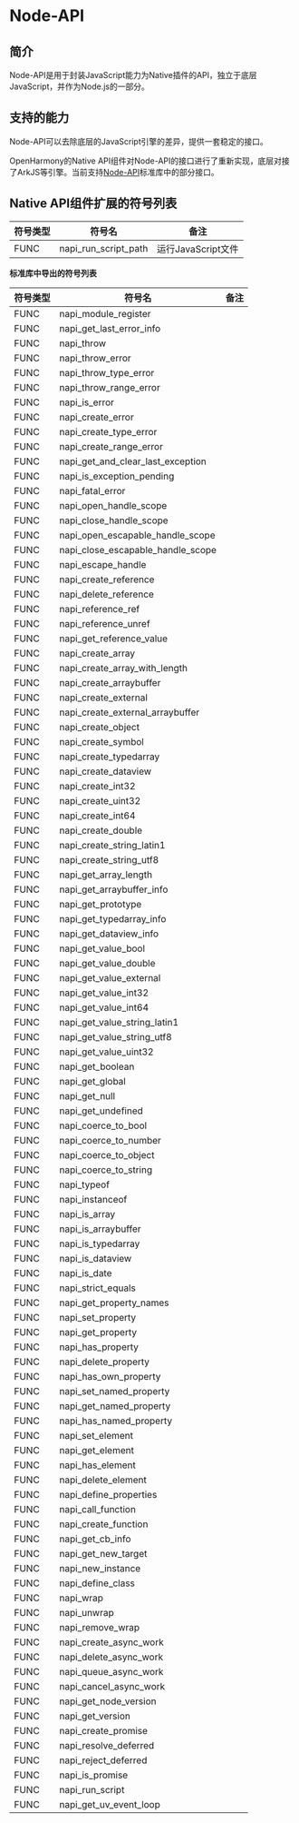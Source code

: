 # Node-API

## 简介

Node-API是用于封装JavaScript能力为Native插件的API，独立于底层JavaScript，并作为Node.js的一部分。


## 支持的能力

Node-API可以去除底层的JavaScript引擎的差异，提供一套稳定的接口。

OpenHarmony的Native API组件对Node-API的接口进行了重新实现，底层对接了ArkJS等引擎。当前支持[Node-API](https://nodejs.org/docs/v14.9.0/api/n-api.html)标准库中的部分接口。

## Native API组件扩展的符号列表

|符号类型|符号名|备注|
| --- | --- | --- |
|FUNC|napi_run_script_path|运行JavaScript文件|

**标准库中导出的符号列表**

|符号类型|符号名|备注|
| --- | --- | --- |
|FUNC|napi_module_register||
|FUNC|napi_get_last_error_info||
|FUNC|napi_throw||
|FUNC|napi_throw_error||
|FUNC|napi_throw_type_error||
|FUNC|napi_throw_range_error||
|FUNC|napi_is_error||
|FUNC|napi_create_error||
|FUNC|napi_create_type_error||
|FUNC|napi_create_range_error||
|FUNC|napi_get_and_clear_last_exception||
|FUNC|napi_is_exception_pending||
|FUNC|napi_fatal_error||
|FUNC|napi_open_handle_scope||
|FUNC|napi_close_handle_scope||
|FUNC|napi_open_escapable_handle_scope||
|FUNC|napi_close_escapable_handle_scope||
|FUNC|napi_escape_handle||
|FUNC|napi_create_reference||
|FUNC|napi_delete_reference||
|FUNC|napi_reference_ref||
|FUNC|napi_reference_unref||
|FUNC|napi_get_reference_value||
|FUNC|napi_create_array||
|FUNC|napi_create_array_with_length||
|FUNC|napi_create_arraybuffer||
|FUNC|napi_create_external||
|FUNC|napi_create_external_arraybuffer||
|FUNC|napi_create_object||
|FUNC|napi_create_symbol||
|FUNC|napi_create_typedarray||
|FUNC|napi_create_dataview||
|FUNC|napi_create_int32||
|FUNC|napi_create_uint32||
|FUNC|napi_create_int64||
|FUNC|napi_create_double||
|FUNC|napi_create_string_latin1||
|FUNC|napi_create_string_utf8||
|FUNC|napi_get_array_length||
|FUNC|napi_get_arraybuffer_info||
|FUNC|napi_get_prototype||
|FUNC|napi_get_typedarray_info||
|FUNC|napi_get_dataview_info||
|FUNC|napi_get_value_bool||
|FUNC|napi_get_value_double||
|FUNC|napi_get_value_external||
|FUNC|napi_get_value_int32||
|FUNC|napi_get_value_int64||
|FUNC|napi_get_value_string_latin1||
|FUNC|napi_get_value_string_utf8||
|FUNC|napi_get_value_uint32||
|FUNC|napi_get_boolean||
|FUNC|napi_get_global||
|FUNC|napi_get_null||
|FUNC|napi_get_undefined||
|FUNC|napi_coerce_to_bool||
|FUNC|napi_coerce_to_number||
|FUNC|napi_coerce_to_object||
|FUNC|napi_coerce_to_string||
|FUNC|napi_typeof||
|FUNC|napi_instanceof||
|FUNC|napi_is_array||
|FUNC|napi_is_arraybuffer||
|FUNC|napi_is_typedarray||
|FUNC|napi_is_dataview||
|FUNC|napi_is_date||
|FUNC|napi_strict_equals||
|FUNC|napi_get_property_names||
|FUNC|napi_set_property||
|FUNC|napi_get_property||
|FUNC|napi_has_property||
|FUNC|napi_delete_property||
|FUNC|napi_has_own_property||
|FUNC|napi_set_named_property||
|FUNC|napi_get_named_property||
|FUNC|napi_has_named_property||
|FUNC|napi_set_element||
|FUNC|napi_get_element||
|FUNC|napi_has_element||
|FUNC|napi_delete_element||
|FUNC|napi_define_properties||
|FUNC|napi_call_function||
|FUNC|napi_create_function||
|FUNC|napi_get_cb_info||
|FUNC|napi_get_new_target||
|FUNC|napi_new_instance||
|FUNC|napi_define_class||
|FUNC|napi_wrap||
|FUNC|napi_unwrap||
|FUNC|napi_remove_wrap||
|FUNC|napi_create_async_work||
|FUNC|napi_delete_async_work||
|FUNC|napi_queue_async_work||
|FUNC|napi_cancel_async_work||
|FUNC|napi_get_node_version||
|FUNC|napi_get_version||
|FUNC|napi_create_promise||
|FUNC|napi_resolve_deferred||
|FUNC|napi_reject_deferred||
|FUNC|napi_is_promise||
|FUNC|napi_run_script||
|FUNC|napi_get_uv_event_loop||